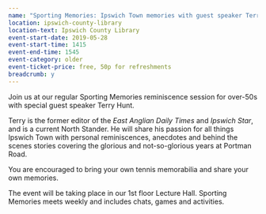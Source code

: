 ```yaml
---
name: "Sporting Memories: Ipswich Town memories with guest speaker Terry Hunt"
location: ipswich-county-library
location-text: Ipswich County Library
event-start-date: 2019-05-28
event-start-time: 1415
event-end-time: 1545
event-category: older
event-ticket-price: free, 50p for refreshments
breadcrumb: y
---
```


Join us at our regular Sporting Memories reminiscence session for over-50s with special guest speaker Terry Hunt.

Terry is the former editor of the <cite>East Anglian Daily Times</cite> and <cite>Ipswich Star</cite>, and is a current North Stander. He will share his passion for all things Ipswich Town with personal reminiscences, anecdotes and behind the scenes stories covering the glorious and not-so-glorious years at Portman Road. 

You are encouraged to bring your own tennis memorabilia and share your own memories.

The event will be taking place in our 1st floor Lecture Hall. Sporting Memories meets weekly and includes chats, games and activities.
